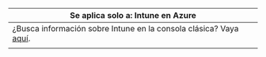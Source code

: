 |Se aplica solo a: Intune en Azure |
|--|
|¿Busca información sobre Intune en la consola clásica? Vaya [aquí](/intune/introduction-intune?toc=/intune-classic/toc.json).|
| |
